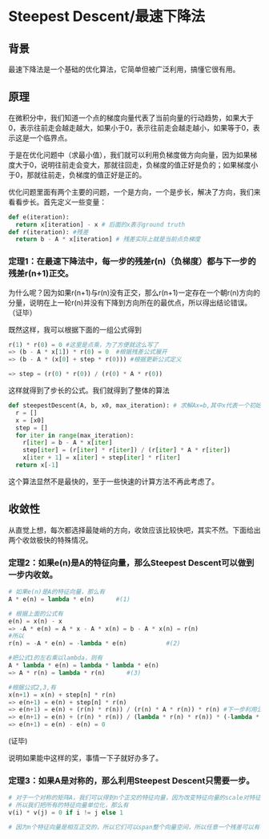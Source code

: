 # Steepest Descent/最速下降法

## 背景

最速下降法是一个基础的优化算法，它简单但被广泛利用，搞懂它很有用。

## 原理

在微积分中，我们知道一个点的梯度向量代表了当前向量的行动趋势，如果大于0，表示往前走会越走越大，如果小于0，表示往前走会越走越小，如果等于0，表示这是一个临界点。

于是在优化问题中（求最小值），我们就可以利用负梯度做方向向量，因为如果梯度大于0，说明往前走会变大，那就往回走，负梯度的值正好是负的；如果梯度小于0，那就往前走，负梯度的值正好是正的。

优化问题里面有两个主要的问题，一个是方向，一个是步长，解决了方向，我们来看看步长。首先定义一些变量：
```python
def e(iteration):
  return x[iteration] - x # 后面的x表示ground truth
def r(iteration): #残差
  return b - A * x[iteration] # 残差实际上就是当前点负梯度
```

### 定理1：在最速下降法中，每一步的残差r(n)（负梯度）都与下一步的残差r(n+1)正交。

为什么呢？因为如果r(n+1)与r(n)没有正交，那么r(n+1)一定存在一个朝r(n)方向的分量，说明在上一轮r(n)并没有下降到方向所在的最优点，所以得出结论错误。 （证毕）

既然这样，我可以根据下面的一组公式得到
```python
r(1) * r(0) = 0 #这里是点乘，为了方便就这么写了
=> (b - A * x[1]) * r(0) = 0  #根据残差公式展开
=> (b - A * (x[0] + step * r(0))) #根据更新公式定义

=> step = (r(0) * r(0)) / (r(0) * A * r(0))
```

这样就得到了步长的公式。我们就得到了整体的算法
```python
def steepestDescent(A, b, x0, max_iteration): # 求解Ax=b,其中x代表一个初始解
  r = []
  x = [x0]
  step = []
  for iter in range(max_iteration):
    r[iter] = b - A * x[iter]
    step[iter] = (r[iter] * r[iter]) / (r[iter] * A * r[iter])
    x[iter + 1] = x[iter] + step[iter] * r[iter]
  return x[-1]
```

这个算法显然不是最快的，至于一些快速的计算方法不再此考虑了。

## 收敛性

从直觉上想，每次都选择最陡峭的方向，收敛应该比较快吧，其实不然。下面给出两个收敛极快的特殊情况。

### 定理2：如果e(n)是A的特征向量，那么Steepest Descent可以做到一步内收敛。

```python
# 如果e(n)是A的特征向量，那么有
A * e(n) = lambda * e(n)      #(1)

# 根据上面的公式有
e(n) = x(n) - x
=> -A * e(n) = A * x - A * x(n) = b - A * x(n) = r(n)
#所以
r(n) = -A * e(n) = -lambda * e(n)           #(2)

#把公式1的左右乘以lambda，则有
A * lambda * e(n) = lambda * lambda * e(n)
=> A * r(n) = lambda * r(n)      #(3)

#根据公式2,3,有
x(n+1) = x(n) + step[n] * r(n)
=> e(n+1) = e(n) + step[n] * r(n)
=> e(n+1) = e(n) + (r(n) * r(n)) / (r(n) * A * r(n)) * r(n) #下一步利用公式2，3
=> e(n+1) = e(n) + (r(n) * r(n)) / (lambda * r(n) * r(n)) * (-lambda * e(n))
=> e(n+1) = e(n) - e(n) = 0
```
(证毕)

说明如果能中这样的奖，事情一下子就好办多了。

### 定理3：如果A是对称的，那么利用Steepest Descent只需要一步。

```python
# 对于一个对称的矩阵A，我们可以得到n个正交的特征向量，因为改变特征向量的scale对特征值没有影响，
# 所以我们把所有的特征向量单位化，那么有
v(i) * v(j) = 0 if i != j else 1

# 因为n个特征向量是相互正交的，所以它们可以span整个向量空间，所以任意一个残差可以有特征向量的线性组合构成。
```
